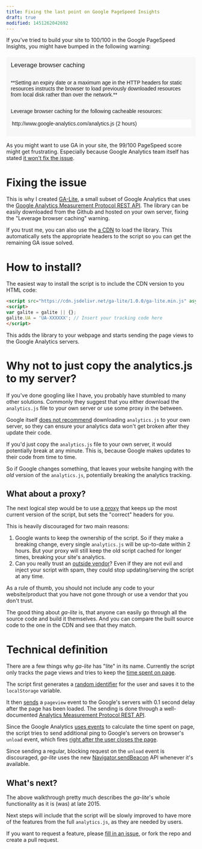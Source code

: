 ```yaml
---
title: Fixing the last point on Google PageSpeed Insights
draft: true
modified: 1451262042692
---
```


If you've tried to build your site to 100/100 in the Google PageSpeed Insights,
you might have bumped in the following warning:

<div style="background:#f7f7f7; padding: 12px 12px 9px; font-family: sans-serif; font-size: 14px; margin: 20px 0 15px;">
<div style="font-size: 1.2em;">Leverage browser caching</div>
<p style="padding-top: 1em;">**Setting an expiry date or a maximum age in the HTTP headers for static
resources instructs the browser to load previously downloaded resources from
local disk rather than over the network.**</p>
<p style="padding-top: 1em;">Leverage browser caching for the following cacheable resources:</p>
<ul style="background-color: #fff;padding-left: 0;"><li style="list-style: none; padding: 3px;">http://www.google-analytics.com/analytics.js (2 hours)</li></ul>
</div>


As you might want to use GA in your site, the 99/100 PageSpeed score might get
frustrating. Especially because Google Analytics team itself has stated
[it won't fix the issue][analytics-js-wontfix].

# Fixing the issue

This is why I created [GA-Lite][ga-lite], a small subset of Google Analytics
that uses the [Google Analytics Measurement Protocol REST API][ga-rest-api]. The
library can be easily downloaded from the Github and hosted on your own server,
fixing the "Leverage browser caching" warning.

If you trust me, you can also use the [a CDN][cdn] to load the library. This
automatically sets the appropriate headers to the script so you can get the
remaining GA issue solved.

# How to install?

The easiest way to install the script is to include the CDN version to you HTML
code:

```HTML
<script src="https://cdn.jsdelivr.net/ga-lite/1.0.0/ga-lite.min.js" async></script>
<script>
var galite = galite || {};
galite.UA = 'UA-XXXXXX'; // Insert your tracking code here
</script>
```

This adds the library to your webpage and starts sending the page views to the
Google Analytics servers.

# Why not to just copy the analytics.js to my server?

If you've done googling like I have, you probably have stumbled to many other
solutions. Commonly they suggest that you either download the `analytics.js`
file to your own server or use some proxy in the between.

Google itself [does not recommend][downloading-ga] downloading `analytics.js`
to your own server, so they can ensure your analytics data won't get broken
after they update their code.

If you'd just copy the `analytics.js` file to your own server, it would
potentially break at any minute. This is, because Google makes updates to their
code from time to time.

So if Google changes something, that leaves your website hanging with the *old*
version of the `analytics.js`, potentially breaking the analytics tracking.

## What about a proxy?

The next logical step would be to use [a proxy][proxy] that keeps up the most
current version of the script, but sets the "correct" headers for you.

This is heavily discouraged for two main reasons:

1. Google wants to keep the ownership of the script. So if they make a breaking
   change, every single `analytics.js` will be up-to-date within 2 hours. But
   your proxy will still keep the old script cached for longer times, breaking
   your site's analytics.
2. Can you really trust an [outside vendor][outside-vendor]? Even if they are
   not evil and inject your script with spam, they could stop updating/serving
   the script at any time.

As a rule of thumb, you should not include any code to your website/product that
you have not gone through or use a vendor that you don't trust.

The good thing about *ga-lite* is, that anyone can easily go through all the
source code and build it themselves. And you can compare the built source code
to the one in the CDN and see that they match.

# Technical definition

There are a few things why *ga-lite* has "lite" in its name. Currently the
script only tracks the page views and tries to keep the
[time spent on page][understanding-ga-timings].

The script first generates a [random identifier][random-id] for the user and
saves it to the `localStorage` variable.

It then [sends][pageview-send] a `pageview` event to the Google's servers with
0.1 second delay after the page has been loaded. The sending is done through
a well-documented [Analytics Measurement Protocol REST API][ga-rest-api].

Since the Google Analytics [uses events][understanding-ga-timings] to calculate
the time spent on page, the script tries to send additional ping to Google's
servers on browser's `unload` event, which fires
[right after the user closes the page][user-closes-page].

Since sending a regular, blocking request on the `unload` event is discouraged,
*ga-lite* uses the new [Navigator.sendBeacon][send-beacon] API whenever it's
available.

## What's next?

The above walkthrough pretty much describes the *ga-lite*'s whole functionality
as it is (was) at late 2015.

Next steps will include that the script will be slowly improved to have more of
the features from the full `analytics.js`, as they are needed by users.

If you want to request a feature, please [fill in an issue][ga-lite-issue], or
fork the repo and create a pull request.

[analytics-js-wontfix]:https://code.google.com/p/analytics-issues/issues/detail?id=101
[cdn]:https://cdn.jsdelivr.net/ga-lite/1.0.0/ga-lite.min.js
[ga-lite]:https://github.com/jehna/ga-lite/
[proxy]:http://diywpblog.com/leverage-browser-cache-optimize-google-analytics/
[ga-rest-api]:https://developers.google.com/analytics/devguides/collection/protocol/v1/reference
[understanding-ga-timings]:http://cutroni.com/blog/2012/02/29/understanding-google-analytics-time-calculations/
[random-id]:https://github.com/jehna/ga-lite/blob/c27c9c2698e3d8ddf29bd5a68f412b9e8e901c45/src/ga-lite.js#L9
[pageview-send]:https://github.com/jehna/ga-lite/blob/c27c9c2698e3d8ddf29bd5a68f412b9e8e901c45/src/ga-lite.js#L67
[user-closes-page]:https://github.com/jehna/ga-lite/blob/c27c9c2698e3d8ddf29bd5a68f412b9e8e901c45/src/ga-lite.js#L74-L84
[send-beacon]:https://github.com/jehna/ga-lite/blob/c27c9c2698e3d8ddf29bd5a68f412b9e8e901c45/src/ga-lite.js#L44
[ga-lite-issue]:https://github.com/jehna/ga-lite/issues/new
[outside-vendor]:http://sourceforge.net/projects/schedule-analytics/
[downloading-ga]:https://support.google.com/analytics/answer/1032389?hl=en
